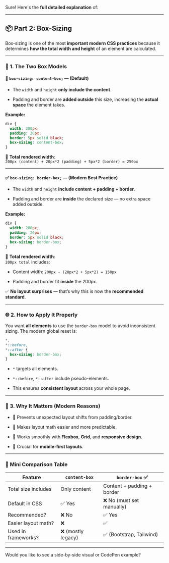 Sure! Here's the **full detailed explanation** of:

---

## 📦 **Part 2: Box-Sizing**

Box-sizing is one of the most **important modern CSS practices** because it determines **how the total width and height** of an element are calculated.

---

### 🔧 **1. The Two Box Models**

#### 📏 `box-sizing: content-box;` — (Default)

- The `width` and `height` **only include the content**.
    
- Padding and border are **added outside** this size, increasing the **actual space** the element takes.
    

**Example:**

```css
div {
  width: 200px;
  padding: 20px;
  border: 5px solid black;
  box-sizing: content-box;
}
```

🧮 **Total rendered width**:  
`200px (content) + 20px*2 (padding) + 5px*2 (border) = 250px`

---

#### ✅ `box-sizing: border-box;` — (Modern Best Practice)

- The `width` and `height` **include content + padding + border**.
    
- Padding and border are **inside** the declared size — no extra space added outside.
    

**Example:**

```css
div {
  width: 200px;
  padding: 20px;
  border: 5px solid black;
  box-sizing: border-box;
}
```

🧮 **Total rendered width**:  
`200px total` includes:

- Content width: `200px - (20px*2 + 5px*2) = 150px`
    
- Padding and border fit **inside** the 200px.
    

✅ **No layout surprises** — that’s why this is now the **recommended standard**.

---

### 🌐 **2. How to Apply It Properly**

You want **all elements** to use the `border-box` model to avoid inconsistent sizing. The modern global reset is:

```css
*,
*::before,
*::after {
  box-sizing: border-box;
}
```

- `*` targets all elements.
    
- `*::before`, `*::after` include pseudo-elements.
    
- This ensures **consistent layout** across your whole page.
    

---

### 🧠 **3. Why It Matters (Modern Reasons)**

- 🔄 Prevents unexpected layout shifts from padding/border.
    
- 📐 Makes layout math easier and more predictable.
    
- 🤝 Works smoothly with **Flexbox**, **Grid**, and **responsive design**.
    
- 📱 Crucial for **mobile-first layouts**.
    

---

### 🧪 Mini Comparison Table

|Feature|`content-box`|`border-box` ✅|
|---|---|---|
|Total size includes|Only content|Content + padding + border|
|Default in CSS|✅ Yes|❌ No (must set manually)|
|Recommended?|❌ No|✅ Yes|
|Easier layout math?|❌|✅|
|Used in frameworks?|❌ (mostly legacy)|✅ (Bootstrap, Tailwind)|

---

Would you like to see a side-by-side visual or CodePen example?
